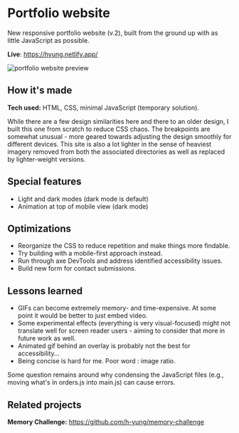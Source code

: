 # Portfolio website
New responsive portfolio website (v.2), built from the ground up with as little JavaScript as possible.

**Live**: https://hyung.netlify.app/

![portfolio website preview](https://i.postimg.cc/ht8XVzqW/portfolio-redux-desktop.png)

## How it's made
**Tech used:** HTML, CSS, minimal JavaScript (temporary solution).

While there are a few design similarities here and there to an older design, I built this one from scratch to reduce CSS chaos. The breakpoints are somewhat unusual - more geared towards adjusting the design smoothly for different devices. This site is also a lot lighter in the sense of heaviest imagery removed from both the associated directories as well as replaced by lighter-weight versions.

## Special features
* Light and dark modes (dark mode is default)
* Animation at top of mobile view (dark mode)

## Optimizations
* Reorganize the CSS to reduce repetition and make things more findable.
* Try building with a mobile-first approach instead.
* Run through axe DevTools and address identified accessibility issues.
* Build new form for contact submissions.

## Lessons learned
* GIFs can become extremely memory- and time-expensive. At some point it would be better to just embed video.
* Some experimental effects (everything is very visual-focused) might not translate well for screen reader users - aiming to consider that more in future work as well.
* Animated gif behind an overlay is probably not the best for accessibility...
* Being concise is hard for me. Poor word : image ratio.

Some question remains around why condensing the JavaScript files (e.g., moving what's in orders.js into main.js) can cause errors.

## Related projects
**Memory Challenge:** https://github.com/h-yung/memory-challenge

